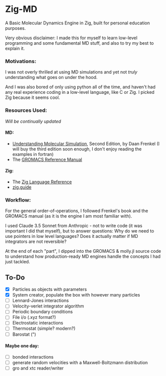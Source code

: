 # Zig-MD
A Basic Molecular Dynamics Engine in Zig, built for personal education purposes.

Very obvious disclaimer: I made this for myself to learn low-level programming and some fundamental MD stuff, and also to try my best to explain it.

### Motivations:
I was not overly thrilled at using MD simulations and yet not *truly* understanding what goes on under the hood. 

And I was also bored of only using python all of the time, and haven't had any real experience coding in a low-level language, like C or Zig. I picked Zig because it seems cool.

### Resources Used:
*Will be continually updated*
#### MD:
- [Understanding Molecular Simulation](https://www.sciencedirect.com/book/9780122673511/understanding-molecular-simulation), Second Edition, by Daan Frenkel (I will buy the third edition soon enough, I don't enjoy reading the examples in fortran)
- The [GROMACS Reference Manual](https://manual.gromacs.org/2024.2/reference-manual/introduction.html)

#### Zig:
- The [Zig Language Reference](https://ziglang.org/documentation/master/)
- [zig.guide](https://zig.guide)
### Workflow:
For the general order-of-operations, I followed Frenkel's book and the GROMACS manual (as it is the engine I am most familiar with).

I used Claude 3.5 Sonnet from Anthropic - not to write code (it was important I did that myself), but to answer questions: Why do we need to use pointers in low level languages? Does it actually matter if MD integrators are not reversible?

At the end of each "part", I dipped into the GROMACS & molly.jl source code to understand how production-ready MD engines handle the concepts I had just tackled.

## To-Do
- [x] Particles as objects with parameters
- [x] System creator, populate the box with however many particles
- [ ] Lennard-Jones interactions
- [ ] Velocity-verlet integrator algorithm
- [ ] Periodic boundary conditions
- [ ] File i/o (.xyz format?)
- [ ] Electrostatic interactions
- [ ] Thermostat (simple? modern?)
- [ ] Barostat (")

#### Maybe one day: 
- [ ] bonded interactions
- [ ] generate random velocities with a Maxwell-Boltzmann distribution
- [ ] gro and xtc reader/writer